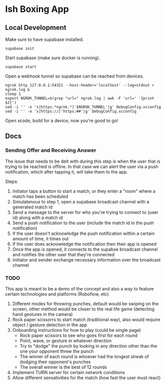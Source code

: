
# Ish Boxing App

## Local Development

Make sure to have supabase installed.

`supabase init`

Start supabase (make sure docker is running).

`supabase start`

Open a webhook tunnel so supabase can be reached from devices.

```
ngrok http 127.0.0.1:54321 --host-header='localhost' --log=stdout > ngrok.log &
sleep 1
export NGROK_TUNNEL=$(grep "url=" ngrok.log | awk -F 'url=' '{print $2}')
sed -i '' -e 's|https.*ngrok.*|'$NGROK_TUNNEL'|g' DebugConfig.xcconfig
sed -i '' -e 's|https://|'https:##'|g' DebugConfig.xcconfig

```

Open xcode, build for a device, now you're good to go!

## Docs

### Sending Offer and Receiving Answer

The issue that needs to be delt with during this step is when the user that is trying to be reached is offline. In that case we can alert the user via a push notification, which after tapping it, will
take them to the app.

Steps:
1. Initiator taps a button to start a match, or they enter a "room" where a match has been scheduled
2. Simulatenous to step 1, open a supabase broadcast channel with a generated match id
3. Send a message to the server for who you're trying to connect to (user id) along with a match id
4. Send a push notification to the user (include the match id in the push notification)
5. If the user doesn't acknowledge the push notification within a certain amount of time, it times out
6. If the user does acknowledge the notification then their app is opened
7. Once the app is opened, it connects to the supabse broadcast channel and notifies the other user that they're connected
8. Initiator and sender exchange necessary information over the broadcast channel


### TODO

This app is meant to be a demo of the concept and also a way to feature certain technologies and platforms (Roboflow, etc)

1. Different modes for throwing punches, default would be swiping on the screen, other method
would be closer to the real life game (detecting hand gestures in the camera)
2. Rock paper scissorrs to start match (traditional way), also would require object / gesture detection in the app
3. Onboarding instructions for how to play (could be single page)
    - Rock paper scissors to see who goes first for each round
    - Point, wave, or gesture in whatever direction
    - Try to "dodge" the punch by looking in any direction other than the one your opponent threw the punch
    - The winner of each round is whoever had the longest streak of dodging their opponent's punches
    - The overall winner is the best of 12 rounds
4. Implement TURN server for certain network conditions
5. Allow different sensativities for the match (how fast the user must react)
